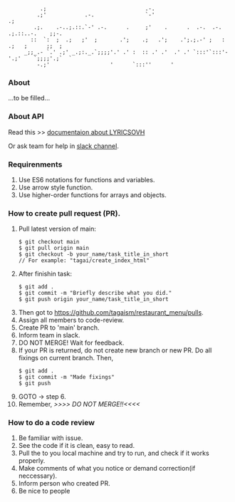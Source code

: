 ```

          .;                               .-.                                            
         .;'            .-.                `-'                                       .;   
        .;.    .-..;.::.`-' .-.      .     ;'    .      .  .-.  .-.     .;.::..-.    ;;-. 
       ::  `:  ;  .;   ;'  ;       .';    .;   .';    .';.;.-' ;   :    .;   ;      ;;  ; 
     _;;_.- `.' .;' _.;:._.`;;;;'.' .' :  :: .' .'  .' .' `:::'`:::'-'.;'    `;;;;'.;`  ` 
         -.;'                   '      `:::''      '                                      
```
### About
...to be filled...

### About API
  Read this >> [documentaion about LYRICSOVH](https://lyricsovh.docs.apiary.io/)

  Or ask team for help in [slack channel](https://seytech.slack.com/archives/C02V7P6018U).

### Requirenments
  1. Use ES6 notations for functions and variables.
  2. Use arrow style function.
  3. Use higher-order functions for arrays and objects.
### How to create pull request (PR).
  1. Pull latest version of main:
      ```
      $ git checkout main
      $ git pull origin main
      $ git checkout -b your_name/task_title_in_short
      // For example: "tagai/create_index_html"
      ```
  2. After finishin task:
      ```
      $ git add .
      $ git commit -m "Briefly describe what you did."
      $ git push origin your_name/task_title_in_short
  3. Then got to https://github.com/tagaism/restaurant_menu/pulls.
  4. Assign all members to code-review.
  5. Create PR to 'main' branch.
  6. Inform team in slack.
  7. DO NOT MERGE! Wait for feedback.
  8. If your PR is returned, do not create new branch or new PR.
      Do all fixings on current branch. Then,
      ```
      $ git add .
      $ git commit -m "Made fixings"
      $ git push
      ```
  9. GOTO -> step 6.
  10. Remember, _>>>> DO NOT MERGE!!<<<<_

### How to do a code review
  1. Be familiar with issue.
  2. See the code if it is clean, easy to read.
  3. Pull the to you local machine and try to run, and check if it works properly.
  4. Make comments of what you notice or demand correction(if neccessary).
  5. Inform person who created PR.
  6. Be nice to people
      

